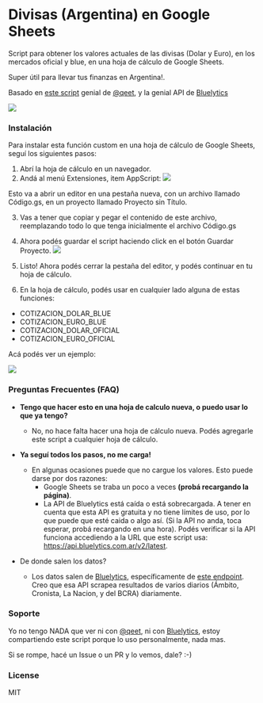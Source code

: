 # Divisas (Argentina) en Google Sheets
Script para obtener los valores actuales de las divisas (Dolar y Euro), en los mercados oficial y blue, en una hoja de cálculo de Google Sheets.

Super útil para llevar tus finanzas en Argentina!.

Basado en [este script](https://github.com/qeet/IMPORTJSONAPI) genial de [@qeet](https://github.com/qeet), y la genial API de [Bluelytics](https://bluelytics.com.ar/#!/)

![](../Pictures/Screenshots/2022-09/msedge_GxRq5TX0qe.png)
###  Instalación
Para instalar esta función custom en una hoja de cálculo de Google Sheets, seguí los siguientes pasos:

1. Abrí la hoja de cálculo en un navegador.
2. Andá al menú Extensiones, item AppScript:
![](../Pictures/Screenshots/2022-09/msedge_XK1h0RwqQ1.png)

Esto va a abrir un editor en una pestaña nueva, con un archivo llamado Código.gs, en un proyecto llamado Proyecto sin Título.

3. Vas a tener que copiar y pegar el contenido de este archivo, reemplazando todo lo que tenga inicialmente el archivo Código.gs
4. Ahora podés guardar el script haciendo click en el botón Guardar Proyecto.
![](../Pictures/Screenshots/2022-09/msedge_BXn3A0C2aT.png)

5. Listo! Ahora podés cerrar la pestaña del editor, y podés continuar en tu hoja de cálculo.
6. En la hoja de cálculo, podés usar en cualquier lado alguna de estas funciones:
 - COTIZACION_DOLAR_BLUE
 - COTIZACION_EURO_BLUE
 - COTIZACION_DOLAR_OFICIAL
 - COTIZACION_EURO_OFICIAL
 
Acá podés ver un ejemplo:

![](../Pictures/Screenshots/2022-09/msedge_hwm66UePPh.png)


### Preguntas Frecuentes (FAQ)

- **Tengo que hacer esto en una hoja de calculo nueva, o puedo usar lo que ya tengo?**
    - No, no hace falta hacer una hoja de cálculo nueva. Podés agregarle este script a cualquier hoja de cálculo.
   
- **Ya seguí todos los pasos, no me carga!**

   - En algunas ocasiones puede que no cargue los valores. Esto puede darse por dos razones:
        + Google Sheets se traba un poco a veces **(probá recargando la página)**.
        + La API de Bluelytics está caída o está sobrecargada. A tener en cuenta que esta API es gratuita y no tiene límites de uso, por lo que puede que esté caida o algo así. (Si la API no anda, toca esperar, probá recargando en una hora). Podés verificar si la API funciona accediendo a la URL que este script usa: https://api.bluelytics.com.ar/v2/latest.

- De donde salen los datos?
    - Los datos salen de [Bluelytics](https://bluelytics.com.ar/#!), específicamente de [este endpoint](https://api.bluelytics.com.ar/v2/latest). Creo que esa API scrapea resultados de varios diarios (Ámbito, Cronista, La Nacion, y del BCRA) diariamente.



### Soporte

Yo no tengo NADA que ver ni con [@qeet](https://github.com/qeet), ni con [Bluelytics](https://bluelytics.com.ar/#!/), estoy compartiendo este script porque lo uso personalmente, nada mas. 

Si se rompe, hacé un Issue o un PR y lo vemos, dale? :-)

### License
MIT
